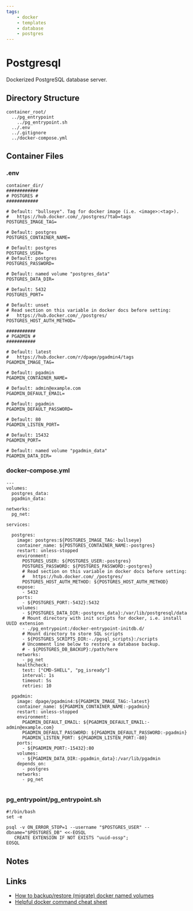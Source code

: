 ```yaml
---
tags:
    - docker
    - templates
    - database
    - postgres
---
```


# Postgresql

Dockerized PostgreSQL database server.

## Directory Structure

```text title="Container directory structure"
container_root/
  ../pg_entrypoint
    ../pg_entrypoint.sh
  ../.env
  ../.gitignore
  ../docker-compose.yml

```

## Container Files

### .env

```text title="postgresql .env" linenums="1"
container_dir/
############
# POSTGRES #
############

# Default: "bullseye". Tag for docker image (i.e. <image>:<tag>).
#   https://hub.docker.com/_/postgres/?tab=tags
POSTGRES_IMAGE_TAG=

# Default: postgres
POSTGRES_CONTAINER_NAME=

# Default: postgres
POSTGRES_USER=
# Default: postgres
POSTGRES_PASSWORD=

# Default: named volume "postgres_data"
POSTGRES_DATA_DIR=

# Default: 5432
POSTGRES_PORT=

# Default: unset
# Read section on this variable in docker docs before setting:
#   https://hub.docker.com/_/postgres/
POSTGRES_HOST_AUTH_METHOD=

###########
# PGADMIN #
###########

# Default: latest
#   https://hub.docker.com/r/dpage/pgadmin4/tags
PGADMIN_IMAGE_TAG=

# Default: pgadmin
PGADMIN_CONTAINER_NAME=

# Default: admin@example.com
PGADMIN_DEFAULT_EMAIL=

# Default: pgadmin
PGADMIN_DEFAULT_PASSWORD=

# Default: 80
PGADMIN_LISTEN_PORT=

# Default: 15432
PGADMIN_PORT=

# Default: named volume "pgadmin_data"
PGADMIN_DATA_DIR=

```

### docker-compose.yml

```text title="postgresql docker-compose.yml
---
volumes:
  postgres_data:
  pgadmin_data:

networks:
  pg_net:

services:

  postgres:
    image: postgres:${POSTGRES_IMAGE_TAG:-bullseye}
    container_name: ${POSTGRES_CONTAINER_NAME:-postgres}
    restart: unless-stopped
    environment:
      POSTGRES_USER: ${POSTGRES_USER:-postgres}
      POSTGRES_PASSWORD: ${POSTGRES_PASSWORD:-postgres}
      # Read section on this variable in docker docs before setting:
      #   https://hub.docker.com/_/postgres/
      POSTGRES_HOST_AUTH_METHOD: ${POSTGRES_HOST_AUTH_METHOD}
    expose:
      - 5432
    ports:
      - ${POSTGRES_PORT:-5432}:5432
    volumes:
      - ${POSTGRES_DATA_DIR:-postgres_data}:/var/lib/postgresql/data
      # Mount directory with init scripts for docker, i.e. install UUID extension
      - ./pg_entrypoint:/docker-entrypoint-initdb.d/
      # Mount directory to store SQL scripts
      - ${POSTGRES_SCRIPTS_DIR:-./pgsql_scripts}:/scripts
      # Uncomment line below to restore a database backup.
      # - ${POSTGRES_DB_BACKUP}:/path/here
    networks:
      - pg_net
    healthcheck:
      test: ["CMD-SHELL", "pg_isready"]
      interval: 1s
      timeout: 5s
      retries: 10

  pgadmin:
    image: dpage/pgadmin4:${PGADMIN_IMAGE_TAG:-latest}
    container_name: ${PGADMIN_CONTAINER_NAME:-pgadmin}
    restart: unless-stopped
    environment:
      PGADMIN_DEFAULT_EMAIL: ${PGADMIN_DEFAULT_EMAIL:-admin@example.com}
      PGADMIN_DEFAULT_PASSWORD: ${PGADMIN_DEFAULT_PASSWORD:-pgadmin}
      PGADMIN_LISTEN_PORT: ${PGADMIN_LISTEN_PORT:-80}
    ports:
      - ${PGADMIN_PORT:-15432}:80
    volumes:
      - ${PGADMIN_DATA_DIR:-pgadmin_data}:/var/lib/pgadmin
    depends_on:
      - postgres
    networks:
      - pg_net


```

### pg_entrypoint/pg_entrypoint.sh

```text title="pg_entrypoint.sh" linenums="1"
#!/bin/bash
set -e

psql -v ON_ERROR_STOP=1 --username "$POSTGRES_USER" --dbname="$POSTGRES_DB" <<-EOSQL
   CREATE EXTENSION IF NOT EXISTS "uuid-ossp";
EOSQL

```

## Notes

## Links

- [How to backup/restore (migrate) docker named volumes](https://www.youtube.com/watch?v=ZEy8iFbgbPA)
- [Helpful docker command cheat sheet](https://github.com/xcad2k/cheat-sheets/blob/main/infrastructure/docker/docker-cli.md)
